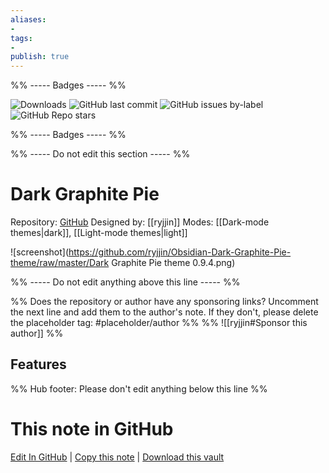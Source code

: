 ```yaml
---
aliases:
- 
tags: 
- 
publish: true
---
```


%% ----- Badges ----- %%

![Downloads](https://img.shields.io/badge/downloads-1270-573E7A?style=for-the-badge&logo=)
![GitHub last commit](https://img.shields.io/github/last-commit/ryjjin/Obsidian-Dark-Graphite-Pie-theme?color=573E7A&label=last%20update&logo=github&style=for-the-badge)
![GitHub issues by-label](https://img.shields.io/github/issues/ryjjin/Obsidian-Dark-Graphite-Pie-theme/help%20wanted?color=573E7A&logo=github&style=for-the-badge) 
![GitHub Repo stars](https://img.shields.io/github/stars/ryjjin/Obsidian-Dark-Graphite-Pie-theme?color=573E7A&logo=github&style=for-the-badge)

%% ----- Badges ----- %%

%% ----- Do not edit this section ----- %%

# Dark Graphite Pie

Repository: [GitHub](https://github.com/ryjjin/Obsidian-Dark-Graphite-Pie-theme)
Designed by: [[ryjjin]]
Modes: [[Dark-mode themes|dark]], [[Light-mode themes|light]]



![screenshot](https://github.com/ryjjin/Obsidian-Dark-Graphite-Pie-theme/raw/master/Dark Graphite Pie theme 0.9.4.png)

%% ----- Do not edit anything above this line ----- %% 

%% Does the repository or author have any sponsoring links? Uncomment the next line and add them to the author's note. If they don't, please delete the placeholder tag: #placeholder/author %%
%% ![[ryjjin#Sponsor this author]] %%


## Features



%% Hub footer: Please don't edit anything below this line %%

# This note in GitHub

<span class="git-footer">[Edit In GitHub](https://github.dev/obsidian-community/obsidian-hub/blob/main/02%20-%20Community%20Expansions/02.05%20All%20Community%20Expansions/Themes/Dark%20Graphite%20Pie.md "git-hub-edit-note") | [Copy this note](https://raw.githubusercontent.com/obsidian-community/obsidian-hub/main/02%20-%20Community%20Expansions/02.05%20All%20Community%20Expansions/Themes/Dark%20Graphite%20Pie.md "git-hub-copy-note") | [Download this vault](https://github.com/obsidian-community/obsidian-hub/archive/refs/heads/main.zip "git-hub-download-vault") </span>
